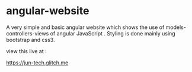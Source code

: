 # angular-website
A very simple and basic angular website which shows the use of models-controllers-views of angular JavaScript . Styling is done mainly using bootstrap and css3.  

view this live at :

https://jun-tech.glitch.me
